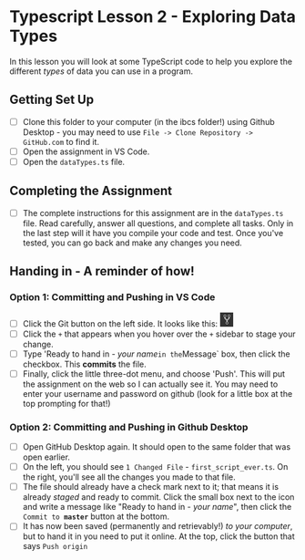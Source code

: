 # Typescript Lesson 2 - Exploring Data Types

In this lesson you will look at some TypeScript code to help you explore the different *types* of data you can use in a program.

## Getting Set Up
- [ ] Clone this folder to your computer (in the ibcs folder!) using Github Desktop - you may need to use `File -> Clone Repository -> GitHub.com` to find it. 
- [ ] Open the assignment in VS Code.
- [ ] Open the `dataTypes.ts` file.

## Completing the Assignment
- [ ] The complete instructions for this assignment are in the `dataTypes.ts` file. Read carefully, answer all questions, and complete all tasks. Only in the last step will it have you compile your code and test. Once you've tested, you can go back and make any changes you need.

## Handing in - A reminder of how!

### Option 1: Committing and Pushing in VS Code
- [ ] Click the Git button on the left side. It looks like this: ![Git button](media/img008_git_button.png)
- [ ] Click the `+` that appears when you hover over the `+` sidebar to stage your change.
- [ ] Type 'Ready to hand in - *your name*` in the `Message` box, then click the checkbox. This **commits** the file.
- [ ] Finally, click the little three-dot menu, and choose 'Push'. This will put the assignment on the web so I can actually see it. You may need to enter your username and password on github (look for a little box at the top prompting for that!)

### Option 2: Committing and Pushing in Github Desktop

- [ ] Open GitHub Desktop again. It should open to the same folder that was open earlier.
- [ ] On the left, you should see `1 Changed File` - `first_script_ever.ts`. On the right, you'll see all the changes you made to that file.
- [ ] The file should already have a check mark next to it; that means it is already *staged* and ready to commit. Click the small box next to the icon and write a message like "Ready to hand in - *your name*", then click the `Commit to `**`master`** button at the bottom.
- [ ] It has now been saved (permanently and retrievably!) *to your computer*, but to hand it in you need to put it online. At the top, click the button that says `Push origin`